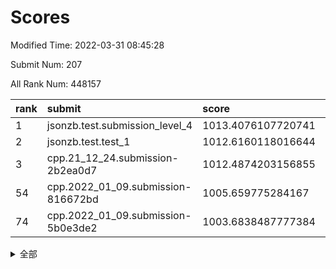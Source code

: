 # Scores

Modified Time: 2022-03-31 08:45:28

Submit Num: 207

All Rank Num: 448157

| rank |               submit               |       score        |       sigma        | pk_num |
| :--- | :--------------------------------- | :----------------- | :----------------- | :----- |
| 1    | jsonzb.test.submission_level_4     | 1013.4076107720741 | 0.8206370738282245 | 8666   |
| 2    | jsonzb.test.test_1                 | 1012.6160118016644 | 0.8058997256618878 | 8660   |
| 3    | cpp.21_12_24.submission-2b2ea0d7   | 1012.4874203156855 | 0.7837818264880466 | 8660   |
| 54   | cpp.2022_01_09.submission-816672bd | 1005.659775284167  | 0.7159035065477062 | 8659   |
| 74   | cpp.2022_01_09.submission-5b0e3de2 | 1003.6838487777384 | 0.7220034933076347 | 8662   |


<details>
<summary>全部</summary>

| rank |                 submit                 |       score        |       sigma        | pk_num |
| :--- | :------------------------------------- | :----------------- | :----------------- | :----- |
| 1    | jsonzb.test.submission_level_4         | 1013.4076107720741 | 0.8206370738282245 | 8666   |
| 2    | jsonzb.test.test_1                     | 1012.6160118016644 | 0.8058997256618878 | 8660   |
| 3    | cpp.21_12_24.submission-2b2ea0d7       | 1012.4874203156855 | 0.7837818264880466 | 8660   |
| 4    | gobigger.level_3.submission_level_3_21 | 1012.1616905428466 | 0.779318609235261  | 8657   |
| 5    | gobigger.level_3.submission_level_3_0  | 1011.5541897588196 | 0.7636189868479759 | 8666   |
| 6    | gobigger.level_3.submission_level_3_4  | 1011.4775487593658 | 0.7715087104781654 | 8655   |
| 7    | gobigger.level_3.submission_level_3_26 | 1011.1552686841476 | 0.7617515968660739 | 8665   |
| 8    | gobigger.level_3.submission_level_3_30 | 1011.1437580933125 | 0.7551092244615321 | 8657   |
| 9    | gobigger.level_3.submission_level_3_49 | 1011.0660732233928 | 0.7691701431258168 | 8662   |
| 10   | gobigger.level_3.submission_level_3_12 | 1011.012573605609  | 0.7702553077151315 | 8661   |
| 11   | gobigger.level_3.submission_level_3_11 | 1010.8561837003398 | 0.7748573551622907 | 8661   |
| 12   | gobigger.level_3.submission_level_3_29 | 1010.8322947286478 | 0.7757730156000215 | 8664   |
| 13   | gobigger.level_3.submission_level_3_3  | 1010.7890120880802 | 0.7918575001208065 | 8663   |
| 14   | gobigger.level_3.submission_level_3_40 | 1010.7394878461329 | 0.7653551064773173 | 8663   |
| 15   | gobigger.level_3.submission_level_3_39 | 1010.6455630979862 | 0.7656697284844779 | 8665   |
| 16   | gobigger.level_3.submission_level_3_17 | 1010.613585413739  | 0.7627759203917646 | 8657   |
| 17   | gobigger.level_3.submission_level_3_41 | 1010.5765468160972 | 0.7622217131476475 | 8659   |
| 18   | gobigger.level_3.submission_level_3_31 | 1010.554527443026  | 0.7698240721041921 | 8661   |
| 19   | gobigger.level_3.submission_level_3_19 | 1010.4940428818196 | 0.7686620279396348 | 8661   |
| 20   | gobigger.level_3.submission_level_3_37 | 1010.4477498543752 | 0.7620818589130218 | 8661   |
| 21   | gobigger.level_3.submission_level_3_47 | 1010.379787652999  | 0.7645707273655566 | 8663   |
| 22   | gobigger.level_3.submission_level_3_36 | 1010.3398580301359 | 0.7506653626762072 | 8659   |
| 23   | gobigger.level_3.submission_level_3_9  | 1010.3102001999125 | 0.7714885938031828 | 8659   |
| 24   | gobigger.level_3.submission_level_3_43 | 1010.2036337526733 | 0.7827330675885756 | 8660   |
| 25   | gobigger.level_3.submission_level_3_22 | 1010.1655747246505 | 0.7561900881932254 | 8656   |
| 26   | gobigger.level_3.submission_level_3_5  | 1010.1003900898628 | 0.7644433826452351 | 8659   |
| 27   | gobigger.level_3.submission_level_3_15 | 1010.0227855028279 | 0.7706372957736477 | 8657   |
| 28   | gobigger.level_3.submission_level_3_23 | 1009.9647496873787 | 0.7556995331758499 | 8662   |
| 29   | gobigger.level_3.submission_level_3_33 | 1009.9521092629006 | 0.7389728372171827 | 8654   |
| 30   | gobigger.level_3.submission_level_3_25 | 1009.9138278891144 | 0.7640142263973088 | 8657   |
| 31   | gobigger.level_3.submission_level_3_46 | 1009.8797182732495 | 0.7750501618012253 | 8660   |
| 32   | gobigger.level_3.submission_level_3_32 | 1009.8537903872639 | 0.7538089932147128 | 8664   |
| 33   | gobigger.level_3.submission_level_3_38 | 1009.7778679308227 | 0.7535556478994528 | 8656   |
| 34   | gobigger.level_3.submission_level_3_6  | 1009.6513239744596 | 0.767942103294099  | 8659   |
| 35   | gobigger.level_3.submission_level_3_10 | 1009.6183817850532 | 0.7583328227670191 | 8656   |
| 36   | gobigger.level_3.submission_level_3_2  | 1009.5514871981977 | 0.7473329336255877 | 8655   |
| 37   | gobigger.level_3.submission_level_3_48 | 1009.5249572633039 | 0.7564965396187311 | 8661   |
| 38   | gobigger.level_3.submission_level_3_44 | 1009.4852898521647 | 0.7480499004877056 | 8658   |
| 39   | gobigger.level_3.submission_level_3_20 | 1009.42516263866   | 0.7467601912449245 | 8658   |
| 40   | gobigger.level_3.submission_level_3_24 | 1009.3756239633074 | 0.7320160314316493 | 8658   |
| 41   | gobigger.level_3.submission_level_3_16 | 1009.3110883878294 | 0.7356995563445566 | 8656   |
| 42   | gobigger.level_3.submission_level_3_27 | 1009.3055565362472 | 0.7431622259705395 | 8662   |
| 43   | gobigger.level_3.submission_level_3_18 | 1009.1994963525713 | 0.7510067609152834 | 8662   |
| 44   | gobigger.level_3.submission_level_3_34 | 1009.194752734472  | 0.7314039944740804 | 8660   |
| 45   | gobigger.level_3.submission_level_3_14 | 1009.157801302626  | 0.7598501968397359 | 8659   |
| 46   | gobigger.level_3.submission_level_3_35 | 1009.1338167231917 | 0.7452394605967795 | 8660   |
| 47   | gobigger.level_3.submission_level_3_13 | 1009.1024598938463 | 0.7590755649286036 | 8657   |
| 48   | gobigger.level_3.submission_level_3_8  | 1009.0363205510807 | 0.7451384905013112 | 8651   |
| 49   | gobigger.level_3.submission_level_3_7  | 1008.9741093771021 | 0.7489192347856903 | 8655   |
| 50   | gobigger.level_3.submission_level_3_1  | 1008.9540524767418 | 0.7541362221192863 | 8654   |
| 51   | gobigger.level_3.submission_level_3_45 | 1008.9187340627167 | 0.7710890948238284 | 8665   |
| 52   | gobigger.level_3.submission_level_3_42 | 1008.7375523597036 | 0.7512787474115437 | 8656   |
| 53   | gobigger.level_3.submission_level_3_28 | 1008.643242834397  | 0.7565305049044699 | 8660   |
| 54   | cpp.2022_01_09.submission-816672bd     | 1005.659775284167  | 0.7159035065477062 | 8659   |
| 55   | gobigger.level_1.submission_level_1_0  | 1005.0698136758435 | 0.7094151459515966 | 8662   |
| 56   | gobigger.level_1.submission_level_1_31 | 1005.0373374084683 | 0.7243627831845177 | 8664   |
| 57   | gobigger.level_1.submission_level_1_7  | 1004.4083863951894 | 0.7086468599604805 | 8660   |
| 58   | gobigger.level_1.submission_level_1_27 | 1004.3203357436188 | 0.7316520698469855 | 8658   |
| 59   | gobigger.level_1.submission_level_1_10 | 1004.2408920916007 | 0.7308871899889072 | 8659   |
| 60   | gobigger.level_1.submission_level_1_42 | 1004.2252535625784 | 0.7223984879811558 | 8656   |
| 61   | gobigger.level_1.submission_level_1_30 | 1004.2195473836829 | 0.7209332285781332 | 8658   |
| 62   | gobigger.level_1.submission_level_1_36 | 1004.1129141745913 | 0.7115402264496399 | 8665   |
| 63   | gobigger.level_1.submission_level_1_24 | 1004.0454892800732 | 0.7260224904826157 | 8663   |
| 64   | gobigger.level_1.submission_level_1_26 | 1003.973789470489  | 0.7150092782887478 | 8664   |
| 65   | gobigger.level_1.submission_level_1_4  | 1003.9428050095437 | 0.7222522687210314 | 8660   |
| 66   | gobigger.level_1.submission_level_1_39 | 1003.9212196946652 | 0.7268031215454491 | 8658   |
| 67   | gobigger.level_1.submission_level_1_48 | 1003.9095575067971 | 0.7125144553669096 | 8656   |
| 68   | gobigger.level_1.submission_level_1_19 | 1003.8858379038467 | 0.7255060446118711 | 8657   |
| 69   | gobigger.level_1.submission_level_1_33 | 1003.863441523098  | 0.714251795521473  | 8658   |
| 70   | gobigger.level_1.submission_level_1_40 | 1003.8506605202492 | 0.7116425518058815 | 8661   |
| 71   | gobigger.level_1.submission_level_1_11 | 1003.7622528626107 | 0.71928471665943   | 8653   |
| 72   | gobigger.level_1.submission_level_1_13 | 1003.7480147541036 | 0.7073148958941694 | 8658   |
| 73   | gobigger.level_1.submission_level_1_47 | 1003.7449272438573 | 0.7246148519225235 | 8661   |
| 74   | cpp.2022_01_09.submission-5b0e3de2     | 1003.6838487777384 | 0.7220034933076347 | 8662   |
| 75   | gobigger.level_1.submission_level_1_6  | 1003.6023593031105 | 0.7239452769353529 | 8660   |
| 76   | gobigger.level_1.submission_level_1_21 | 1003.5878715017147 | 0.719815235942438  | 8665   |
| 77   | gobigger.level_1.submission_level_1_14 | 1003.5770318388958 | 0.7106731819363719 | 8660   |
| 78   | gobigger.level_1.submission_level_1_18 | 1003.552503220888  | 0.7103567735275363 | 8660   |
| 79   | gobigger.level_1.submission_level_1_38 | 1003.5046369118703 | 0.7261924747505034 | 8659   |
| 80   | gobigger.level_1.submission_level_1_41 | 1003.4984355799252 | 0.722471990574218  | 8660   |
| 81   | gobigger.level_1.submission_level_1_32 | 1003.4149125380073 | 0.7146909189148786 | 8656   |
| 82   | gobigger.level_1.submission_level_1_15 | 1003.3823395283043 | 0.7201394867924675 | 8653   |
| 83   | gobigger.level_1.submission_level_1_9  | 1003.322055043917  | 0.7240013221196168 | 8659   |
| 84   | gobigger.level_1.submission_level_1_1  | 1003.2189272351801 | 0.7275363723920022 | 8663   |
| 85   | gobigger.level_1.submission_level_1_12 | 1003.1936443111377 | 0.7195305104543878 | 8657   |
| 86   | gobigger.level_1.submission_level_1_43 | 1003.0810480599783 | 0.7104280454579943 | 8663   |
| 87   | gobigger.level_1.submission_level_1_17 | 1003.074781615509  | 0.7204592663285966 | 8660   |
| 88   | gobigger.level_1.submission_level_1_22 | 1003.0650846419829 | 0.7195635287628496 | 8658   |
| 89   | gobigger.level_1.submission_level_1_49 | 1003.016492537125  | 0.7147522839076978 | 8661   |
| 90   | gobigger.level_1.submission_level_1_23 | 1002.9716862349388 | 0.7258421549809573 | 8661   |
| 91   | gobigger.level_1.submission_level_1_5  | 1002.9687109958589 | 0.7166922323517524 | 8665   |
| 92   | gobigger.level_1.submission_level_1_44 | 1002.9681952846572 | 0.7206821301797508 | 8657   |
| 93   | gobigger.level_1.submission_level_1_29 | 1002.816299164474  | 0.7188903792670024 | 8659   |
| 94   | gobigger.level_1.submission_level_1_25 | 1002.7508119058646 | 0.7074135889010912 | 8663   |
| 95   | gobigger.level_1.submission_level_1_20 | 1002.7027733375963 | 0.7121536881528651 | 8662   |
| 96   | gobigger.level_1.submission_level_1_35 | 1002.6086756007795 | 0.7206955117660765 | 8661   |
| 97   | gobigger.level_1.submission_level_1_37 | 1002.5766845687131 | 0.711482338890746  | 8662   |
| 98   | gobigger.level_1.submission_level_1_28 | 1002.5418448651858 | 0.7191329776434026 | 8658   |
| 99   | gobigger.level_1.submission_level_1_46 | 1002.4998752377822 | 0.7181294182343347 | 8659   |
| 100  | gobigger.level_1.submission_level_1_16 | 1002.4100384547625 | 0.7011857030731807 | 8661   |
| 101  | gobigger.level_1.submission_level_1_8  | 1002.380822805531  | 0.7038776880790888 | 8663   |
| 102  | gobigger.level_1.submission_level_1_3  | 1002.2000496732317 | 0.7065983065326271 | 8661   |
| 103  | gobigger.level_1.submission_level_1_34 | 1002.1673662006606 | 0.7156630903478944 | 8662   |
| 104  | gobigger.level_1.submission_level_1_2  | 1001.8005138215908 | 0.7127193679550499 | 8659   |
| 105  | gobigger.level_1.submission_level_1_45 | 1000.9132088263341 | 0.706453195041024  | 8660   |
| 106  | gobigger.random.submission_random_12   | 997.5098530007691  | 0.7021948157152732 | 8656   |
| 107  | gobigger.random.submission_random_3    | 997.4874978787924  | 0.6968544217574364 | 8660   |
| 108  | gobigger.random.submission_random_35   | 997.0097393864972  | 0.7001565062061399 | 8664   |
| 109  | gobigger.random.submission_random_2    | 996.9804503594162  | 0.7040273709735229 | 8656   |
| 110  | gobigger.random.submission_random_1    | 996.8269199301373  | 0.7220531574799557 | 8660   |
| 111  | gobigger.random.submission_random_15   | 996.6850604089951  | 0.7018018070227005 | 8662   |
| 112  | gobigger.random.submission_random_25   | 996.6791740661433  | 0.7156173646160323 | 8658   |
| 113  | gobigger.random.submission_random_18   | 996.6735558988422  | 0.7131677951480295 | 8660   |
| 114  | gobigger.random.submission_random_47   | 996.5142378536872  | 0.7065340455116902 | 8666   |
| 115  | gobigger.random.submission_random_30   | 996.4748057312675  | 0.722010573722136  | 8657   |
| 116  | gobigger.random.submission_random_38   | 996.4142131195977  | 0.7102357268507451 | 8661   |
| 117  | gobigger.random.submission_random_22   | 996.3772563799954  | 0.7166494197307391 | 8657   |
| 118  | gobigger.random.submission_random_49   | 996.3652657545729  | 0.7031721470778437 | 8660   |
| 119  | gobigger.random.submission_random_34   | 996.3374423097401  | 0.7050186476365707 | 8660   |
| 120  | gobigger.random.submission_random_23   | 996.313940480734   | 0.7139023777604229 | 8661   |
| 121  | gobigger.random.submission_random_40   | 996.3100203814914  | 0.7134825488114004 | 8655   |
| 122  | gobigger.random.submission_random_28   | 996.3081849795161  | 0.7080921595784658 | 8661   |
| 123  | gobigger.random.submission_random_41   | 996.2620330455788  | 0.7103869170493909 | 8664   |
| 124  | gobigger.random.submission_random_39   | 996.2606294065878  | 0.716486092747829  | 8655   |
| 125  | gobigger.random.submission_random_29   | 996.243705423232   | 0.6972368886113102 | 8659   |
| 126  | gobigger.random.submission_random_42   | 996.2382716874699  | 0.7116501379366632 | 8664   |
| 127  | gobigger.random.submission_random_48   | 996.2329272716864  | 0.7062753816588867 | 8662   |
| 128  | gobigger.random.submission_random_37   | 996.0704905946687  | 0.7258500242315152 | 8661   |
| 129  | gobigger.random.submission_random_6    | 996.0627503108892  | 0.7367402246689471 | 8662   |
| 130  | gobigger.random.submission_random_31   | 996.0410288160489  | 0.7145204733463443 | 8661   |
| 131  | gobigger.random.submission_random_44   | 996.0072230427504  | 0.710056300551145  | 8659   |
| 132  | gobigger.random.submission_random_9    | 995.9074815359664  | 0.7093043919361398 | 8668   |
| 133  | gobigger.random.submission_random_27   | 995.873530863899   | 0.7033997384831479 | 8660   |
| 134  | gobigger.random.submission_random_4    | 995.8713467653714  | 0.6966638096753542 | 8660   |
| 135  | gobigger.random.submission_random_36   | 995.8388302206744  | 0.7120429237116185 | 8658   |
| 136  | gobigger.random.submission_random_43   | 995.8358712695826  | 0.7317465152874191 | 8655   |
| 137  | gobigger.random.submission_random_21   | 995.8163261163986  | 0.7052566265933452 | 8653   |
| 138  | gobigger.random.submission_random_32   | 995.7963280748972  | 0.7046321216015091 | 8659   |
| 139  | gobigger.random.submission_random_20   | 995.6609032839244  | 0.7061359933526283 | 8665   |
| 140  | gobigger.random.submission_random_19   | 995.6254849578986  | 0.7231960538697467 | 8662   |
| 141  | gobigger.random.submission_random_5    | 995.6210894573255  | 0.7257153304144353 | 8659   |
| 142  | gobigger.random.submission_random_10   | 995.5887702746244  | 0.7173504473856309 | 8664   |
| 143  | gobigger.random.submission_random_13   | 995.545368804341   | 0.7068048112577893 | 8659   |
| 144  | gobigger.random.submission_random_46   | 995.5014993067739  | 0.7357394948874655 | 8658   |
| 145  | gobigger.random.submission_random_14   | 995.4825069803107  | 0.7175847945867592 | 8657   |
| 146  | gobigger.random.submission_random_8    | 995.4128233493893  | 0.7123338074557924 | 8662   |
| 147  | gobigger.random.submission_random_7    | 995.403278928099   | 0.7141837705869066 | 8658   |
| 148  | gobigger.random.submission_random_45   | 995.3961417501035  | 0.7206949384533295 | 8661   |
| 149  | gobigger.random.submission_random_24   | 995.1097419900277  | 0.7154371229743393 | 8658   |
| 150  | gobigger.random.submission_random_16   | 995.0920730910635  | 0.7211824202741139 | 8665   |
| 151  | gobigger.random.submission_random_33   | 995.0607056039538  | 0.7131010458122152 | 8665   |
| 152  | gobigger.random.submission_random_11   | 995.0026276935929  | 0.7106056779530022 | 8662   |
| 153  | gobigger.random.submission_random_26   | 994.975305229686   | 0.7146023000567681 | 8659   |
| 154  | gobigger.random.submission_random_0    | 994.8095524708733  | 0.7044872485822719 | 8662   |
| 155  | gobigger.random.submission_random_17   | 994.6188306163272  | 0.7264489393108162 | 8661   |
| 156  | gobigger.level_2.submission_level_2_22 | 994.6040766986722  | 0.7272484430650206 | 8662   |
| 157  | gobigger.level_2.submission_level_2_14 | 993.4043669743152  | 0.7267184707308182 | 8654   |
| 158  | gobigger.level_2.submission_level_2_11 | 993.2447845943959  | 0.7388606385207774 | 8659   |
| 159  | gobigger.level_2.submission_level_2_44 | 993.159224706563   | 0.7291909455086392 | 8658   |
| 160  | gobigger.level_2.submission_level_2_16 | 993.1157841167777  | 0.7488306908581115 | 8657   |
| 161  | gobigger.level_2.submission_level_2_47 | 993.09868437787    | 0.7373459223591535 | 8668   |
| 162  | gobigger.level_2.submission_level_2_20 | 993.020764446148   | 0.7436967944286795 | 8659   |
| 163  | gobigger.level_2.submission_level_2_19 | 992.966220083035   | 0.7488341287179345 | 8657   |
| 164  | gobigger.level_2.submission_level_2_18 | 992.9452288795634  | 0.7503873272242373 | 8657   |
| 165  | gobigger.level_2.submission_level_2_4  | 992.9183149889682  | 0.7460127065528237 | 8657   |
| 166  | gobigger.level_2.submission_level_2_24 | 992.8635709044403  | 0.7267601376824085 | 8664   |
| 167  | gobigger.level_2.submission_level_2_42 | 992.7793278879672  | 0.7408582818803289 | 8660   |
| 168  | gobigger.level_2.submission_level_2_1  | 992.762160837649   | 0.7230378609559871 | 8660   |
| 169  | gobigger.level_2.submission_level_2_45 | 992.7091127841567  | 0.7438621877224434 | 8656   |
| 170  | gobigger.level_2.submission_level_2_33 | 992.6681146005732  | 0.7396705686441488 | 8662   |
| 171  | gobigger.level_2.submission_level_2_21 | 992.6062757013432  | 0.7354206214129508 | 8658   |
| 172  | gobigger.level_2.submission_level_2_30 | 992.4759330982283  | 0.7264562283096828 | 8664   |
| 173  | gobigger.level_2.submission_level_2_17 | 992.3634410498828  | 0.7343884690685355 | 8661   |
| 174  | gobigger.level_2.submission_level_2_28 | 992.3438801185878  | 0.7410076125739935 | 8658   |
| 175  | gobigger.level_2.submission_level_2_6  | 992.275059157938   | 0.7392772938176065 | 8664   |
| 176  | gobigger.level_2.submission_level_2_49 | 992.2637962729353  | 0.7498696566594384 | 8659   |
| 177  | gobigger.level_2.submission_level_2_26 | 992.2461985688332  | 0.7554513973708868 | 8661   |
| 178  | gobigger.level_2.submission_level_2_46 | 992.1368354756333  | 0.722971939569461  | 8665   |
| 179  | gobigger.level_2.submission_level_2_34 | 992.1337207276264  | 0.7345918819320887 | 8659   |
| 180  | gobigger.level_2.submission_level_2_12 | 992.0978755516647  | 0.7552978634243918 | 8661   |
| 181  | gobigger.level_2.submission_level_2_13 | 992.0454298366453  | 0.7370091472481357 | 8661   |
| 182  | gobigger.level_2.submission_level_2_8  | 992.0021304785524  | 0.7449593248688756 | 8663   |
| 183  | gobigger.level_2.submission_level_2_39 | 991.9758827125266  | 0.7355897837530386 | 8666   |
| 184  | gobigger.level_2.submission_level_2_15 | 991.8140547088593  | 0.7376387815813783 | 8661   |
| 185  | gobigger.level_2.submission_level_2_32 | 991.7422515617542  | 0.7422828549179041 | 8660   |
| 186  | gobigger.level_2.submission_level_2_31 | 991.7385119153689  | 0.7574492587517612 | 8659   |
| 187  | gobigger.level_2.submission_level_2_29 | 991.7327286950575  | 0.751764194882101  | 8660   |
| 188  | gobigger.level_2.submission_level_2_5  | 991.7191972390082  | 0.7534907473921951 | 8663   |
| 189  | gobigger.level_2.submission_level_2_40 | 991.6574092897002  | 0.7410974905513575 | 8663   |
| 190  | gobigger.level_2.submission_level_2_23 | 991.597914422044   | 0.7552178237428894 | 8661   |
| 191  | gobigger.level_2.submission_level_2_3  | 991.5474260628898  | 0.7277022152688967 | 8666   |
| 192  | gobigger.level_2.submission_level_2_9  | 991.5371320204185  | 0.7395465613784702 | 8666   |
| 193  | gobigger.level_2.submission_level_2_43 | 991.5345382911804  | 0.759607936516088  | 8655   |
| 194  | gobigger.level_2.submission_level_2_25 | 991.3675941880703  | 0.7728209468877763 | 8661   |
| 195  | gobigger.level_2.submission_level_2_48 | 991.360694492213   | 0.7404566112406876 | 8664   |
| 196  | gobigger.level_2.submission_level_2_7  | 991.3307573888289  | 0.7346751526359331 | 8661   |
| 197  | gobigger.level_2.submission_level_2_36 | 991.0956876327488  | 0.759003938672303  | 8657   |
| 198  | gobigger.level_2.submission_level_2_0  | 991.0422237277568  | 0.7442780426189105 | 8661   |
| 199  | gobigger.level_2.submission_level_2_10 | 991.0085956199895  | 0.762388171146217  | 8661   |
| 200  | gobigger.level_2.submission_level_2_37 | 990.9201481746331  | 0.7414586849132188 | 8657   |
| 201  | gobigger.level_2.submission_level_2_27 | 990.7637695226707  | 0.7794678309406446 | 8662   |
| 202  | gobigger.level_2.submission_level_2_2  | 990.7577462952336  | 0.7482488933578112 | 8655   |
| 203  | gobigger.level_2.submission_level_2_35 | 990.585236423669   | 0.7775228918429868 | 8662   |
| 204  | gobigger.level_2.submission_level_2_41 | 990.5792221836111  | 0.7559430425547568 | 8661   |
| 205  | gobigger.level_2.submission_level_2_38 | 990.4353135885056  | 0.7672520068571065 | 8662   |
| 206  | gobigger.none.submission_none_0        | 978.5658131090428  | 1.2314184882750827 | 8660   |
| 207  | gobigger.none.submission_none_1        | 976.0149962271281  | 1.4870792094576049 | 8661   |

</details>